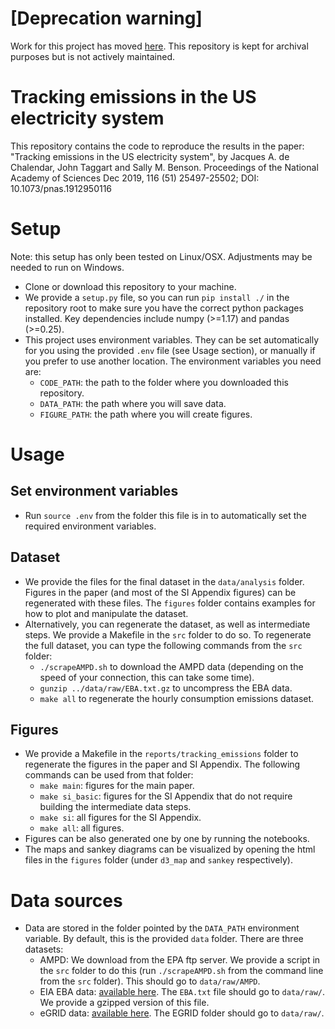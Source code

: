 # [Deprecation warning]
Work for this project has moved [here](https://github.com/jdechalendar/gridemissions). This repository is kept for archival purposes but is not actively maintained.

# Tracking emissions in the US electricity system
This repository contains the code to reproduce the results in the paper: "Tracking emissions in the US electricity system", by Jacques A. de Chalendar, John Taggart and Sally M. Benson. Proceedings of the National Academy of Sciences Dec 2019, 116 (51) 25497-25502; DOI: 10.1073/pnas.1912950116

# Setup
Note: this setup has only been tested on Linux/OSX. Adjustments may be needed to run on Windows.
* Clone or download this repository to your machine.
* We provide a `setup.py` file, so you can run `pip install ./` in the repository root to make sure you have the correct python packages installed. Key dependencies include numpy (>=1.17) and pandas (>=0.25).
* This project uses environment variables. They can be set automatically for you using the provided `.env` file (see Usage section), or manually if you prefer to use another location. The environment variables you need are:
    * `CODE_PATH`: the path to the folder where you downloaded this repository.
    * `DATA_PATH`: the path where you will save data.
    * `FIGURE_PATH`: the path where you will create figures.

# Usage
## Set environment variables
* Run `source .env` from the folder this file is in to automatically set the required environment variables.

## Dataset
* We provide the files for the final dataset in the `data/analysis` folder. Figures in the paper (and most of the SI Appendix figures) can be regenerated with these files. The `figures` folder contains examples for how to plot and manipulate the dataset.
* Alternatively, you can regenerate the dataset, as well as intermediate steps. We provide a Makefile in the `src` folder to do so. To regenerate the full dataset, you can type the following commands from the `src` folder:
    * `./scrapeAMPD.sh` to download the AMPD data (depending on the speed of your connection, this can take some time).
    * `gunzip ../data/raw/EBA.txt.gz` to uncompress the EBA data.
    * `make all` to regenerate the hourly consumption emissions dataset.

## Figures
* We provide a Makefile in the `reports/tracking_emissions` folder to regenerate the figures in the paper and SI Appendix. The following commands can be used from that folder:
    * `make main`: figures for the main paper.
    * `make si_basic`: figures for the SI Appendix that do not require building the intermediate data steps.
    * `make si`: all figures for the SI Appendix.
    * `make all`: all figures.
* Figures can be also generated one by one by running the notebooks.
* The maps and sankey diagrams can be visualized by opening the html files in the `figures` folder (under `d3_map` and `sankey` respectively).

# Data sources
* Data are stored in the folder pointed by the `DATA_PATH` environment variable. By default, this is the provided `data` folder. There are three datasets:
    * AMPD: We download from the EPA ftp server. We provide a script in the `src` folder to do this (run `./scrapeAMPD.sh` from the command line from the `src` folder). This should go to `data/raw/AMPD`.
    * EIA EBA data: [available here](https://www.eia.gov/opendata/bulkfiles.php). The `EBA.txt` file should go to `data/raw/`. We provide a gzipped version of this file.
    * eGRID data: [available here](https://www.epa.gov/energy/emissions-generation-resource-integrated-database-egrid). The EGRID folder should go to `data/raw/`.
